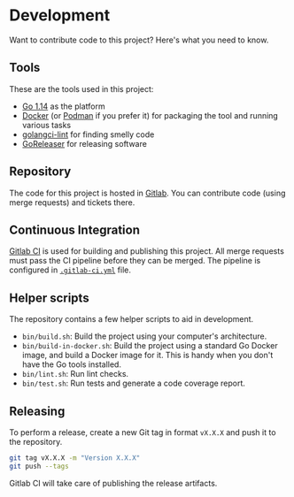 # Development

Want to contribute code to this project?
Here's what you need to know.

## Tools

These are the tools used in this project:

* [Go 1.14](https://golang.org/) as the platform
* [Docker](https://www.docker.com/) (or [Podman](https://podman.io/) if you prefer it) for packaging the tool and running various tasks
* [golangci-lint](https://golangci-lint.run/) for finding smelly code
* [GoReleaser](https://goreleaser.com/) for releasing software

## Repository

The code for this project is hosted in [Gitlab](https://gitlab.com/polarsquad/eks-auth-sync).
You can contribute code (using merge requests) and tickets there.

## Continuous Integration

[Gitlab CI](https://gitlab.com/polarsquad/eks-auth-sync/-/pipelines) is used for building and publishing this project.
All merge requests must pass the CI pipeline before they can be merged.
The pipeline is configured in [`.gitlab-ci.yml`](.gitlab-ci.yml) file.

## Helper scripts

The repository contains a few helper scripts to aid in development.

* `bin/build.sh`:
  Build the project using your computer's architecture.
* `bin/build-in-docker.sh`:
  Build the project using a standard Go Docker image, and build a Docker image for it.
  This is handy when you don't have the Go tools installed.
* `bin/lint.sh`:
  Run lint checks.
* `bin/test.sh`:
  Run tests and generate a code coverage report.

## Releasing

To perform a release, create a new Git tag in format `vX.X.X` and push it to the repository.

```bash
git tag vX.X.X -m "Version X.X.X"
git push --tags
```

Gitlab CI will take care of publishing the release artifacts.
